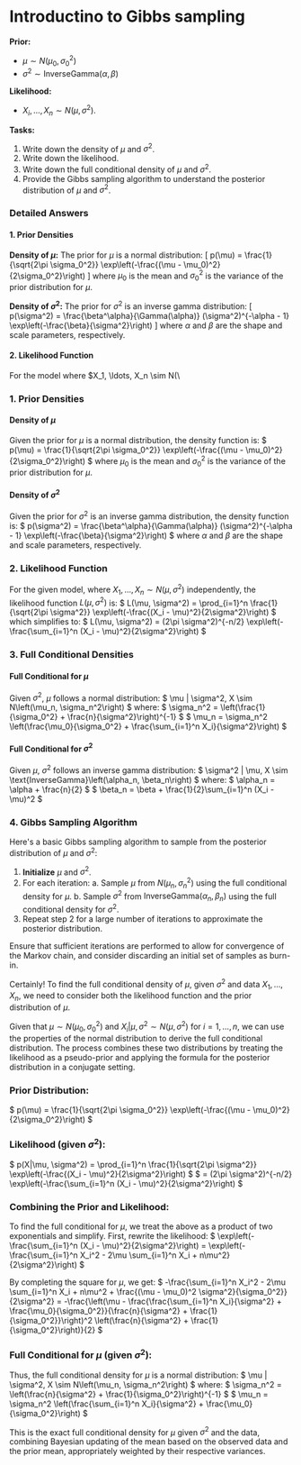 # Introductino to Gibbs sampling


**Prior:**
- $\mu \sim N(\mu_0, \sigma_0^2)$
- $\sigma^2 \sim \text{InverseGamma}(\alpha, \beta)$

**Likelihood:**
- $X_i, \ldots, X_n \sim N(\mu, \sigma^2)$.

**Tasks:**
1. Write down the density of $\mu$ and $\sigma^2$.
2. Write down the likelihood.
3. Write down the full conditional density of $\mu$ and $\sigma^2$.
4. Provide the Gibbs sampling algorithm to understand the posterior distribution of $\mu$ and $\sigma^2$.

### Detailed Answers

#### 1. Prior Densities

**Density of $\mu$:**
The prior for $\mu$ is a normal distribution:
\[ p(\mu) = \frac{1}{\sqrt{2\pi \sigma_0^2}} \exp\left(-\frac{(\mu - \mu_0)^2}{2\sigma_0^2}\right) \]
where $\mu_0$ is the mean and $\sigma_0^2$ is the variance of the prior distribution for $\mu$.

**Density of $\sigma^2$:**
The prior for $\sigma^2$ is an inverse gamma distribution:
\[ p(\sigma^2) = \frac{\beta^\alpha}{\Gamma(\alpha)} (\sigma^2)^{-\alpha - 1} \exp\left(-\frac{\beta}{\sigma^2}\right) \]
where $\alpha$ and $\beta$ are the shape and scale parameters, respectively.

#### 2. Likelihood Function

For the model where $X_1, \ldots, X_n \sim N(\






### 1. Prior Densities

#### Density of $\mu$
Given the prior for $\mu$ is a normal distribution, the density function is:
$
p(\mu) = \frac{1}{\sqrt{2\pi \sigma_0^2}} \exp\left(-\frac{(\mu - \mu_0)^2}{2\sigma_0^2}\right)
$
where $\mu_0$ is the mean and $\sigma_0^2$ is the variance of the prior distribution for $\mu$.

#### Density of $\sigma^2$
Given the prior for $\sigma^2$ is an inverse gamma distribution, the density function is:
$
p(\sigma^2) = \frac{\beta^\alpha}{\Gamma(\alpha)} (\sigma^2)^{-\alpha - 1} \exp\left(-\frac{\beta}{\sigma^2}\right)
$
where $\alpha$ and $\beta$ are the shape and scale parameters, respectively.

### 2. Likelihood Function

For the given model, where $X_1, \ldots, X_n \sim N(\mu, \sigma^2)$ independently, the likelihood function $L(\mu, \sigma^2)$ is:
$
L(\mu, \sigma^2) = \prod_{i=1}^n \frac{1}{\sqrt{2\pi \sigma^2}} \exp\left(-\frac{(X_i - \mu)^2}{2\sigma^2}\right)
$
which simplifies to:
$
L(\mu, \sigma^2) = (2\pi \sigma^2)^{-n/2} \exp\left(-\frac{\sum_{i=1}^n (X_i - \mu)^2}{2\sigma^2}\right)
$

### 3. Full Conditional Densities

#### Full Conditional for $\mu$
Given $\sigma^2$, $\mu$ follows a normal distribution:
$
\mu | \sigma^2, X \sim N\left(\mu_n, \sigma_n^2\right)
$
where:
$
\sigma_n^2 = \left(\frac{1}{\sigma_0^2} + \frac{n}{\sigma^2}\right)^{-1}
$
$
\mu_n = \sigma_n^2 \left(\frac{\mu_0}{\sigma_0^2} + \frac{\sum_{i=1}^n X_i}{\sigma^2}\right)
$

#### Full Conditional for $\sigma^2$
Given $\mu$, $\sigma^2$ follows an inverse gamma distribution:
$
\sigma^2 | \mu, X \sim \text{InverseGamma}\left(\alpha_n, \beta_n\right)
$
where:
$
\alpha_n = \alpha + \frac{n}{2}
$
$
\beta_n = \beta + \frac{1}{2}\sum_{i=1}^n (X_i - \mu)^2
$

### 4. Gibbs Sampling Algorithm

Here's a basic Gibbs sampling algorithm to sample from the posterior distribution of $\mu$ and $\sigma^2$:

1. **Initialize** $\mu$ and $\sigma^2$.
2. For each iteration:
   a. Sample $\mu$ from $N(\mu_n, \sigma_n^2)$ using the full conditional density for $\mu$.
   b. Sample $\sigma^2$ from $\text{InverseGamma}(\alpha_n, \beta_n)$ using the full conditional density for $\sigma^2$.
3. Repeat step 2 for a large number of iterations to approximate the posterior distribution.

Ensure that sufficient iterations are performed to allow for convergence of the Markov chain, and consider discarding an initial set of samples as burn-in.



Certainly! To find the full conditional density of $\mu$, given $\sigma^2$ and data $X_1, \ldots, X_n$, we need to consider both the likelihood function and the prior distribution of $\mu$.

Given that $\mu \sim N(\mu_0, \sigma_0^2)$ and $X_i | \mu, \sigma^2 \sim N(\mu, \sigma^2)$ for $i = 1, \ldots, n$, we can use the properties of the normal distribution to derive the full conditional distribution. The process combines these two distributions by treating the likelihood as a pseudo-prior and applying the formula for the posterior distribution in a conjugate setting.

### Prior Distribution:
$
p(\mu) = \frac{1}{\sqrt{2\pi \sigma_0^2}} \exp\left(-\frac{(\mu - \mu_0)^2}{2\sigma_0^2}\right)
$

### Likelihood (given $\sigma^2$):
$
p(X|\mu, \sigma^2) = \prod_{i=1}^n \frac{1}{\sqrt{2\pi \sigma^2}} \exp\left(-\frac{(X_i - \mu)^2}{2\sigma^2}\right)
$
$
= (2\pi \sigma^2)^{-n/2} \exp\left(-\frac{\sum_{i=1}^n (X_i - \mu)^2}{2\sigma^2}\right)
$

### Combining the Prior and Likelihood:

To find the full conditional for $\mu$, we treat the above as a product of two exponentials and simplify. First, rewrite the likelihood:
$
\exp\left(-\frac{\sum_{i=1}^n (X_i - \mu)^2}{2\sigma^2}\right) = \exp\left(-\frac{\sum_{i=1}^n X_i^2 - 2\mu \sum_{i=1}^n X_i + n\mu^2}{2\sigma^2}\right)
$

By completing the square for $\mu$, we get:
$
-\frac{\sum_{i=1}^n X_i^2 - 2\mu \sum_{i=1}^n X_i + n\mu^2 + \frac{(\mu - \mu_0)^2 \sigma^2}{\sigma_0^2}}{2\sigma^2} = -\frac{\left(\mu - \frac{\frac{\sum_{i=1}^n X_i}{\sigma^2} + \frac{\mu_0}{\sigma_0^2}}{\frac{n}{\sigma^2} + \frac{1}{\sigma_0^2}}\right)^2 \left(\frac{n}{\sigma^2} + \frac{1}{\sigma_0^2}\right)}{2}
$

### Full Conditional for $\mu$ (given $\sigma^2$):
Thus, the full conditional density for $\mu$ is a normal distribution:
$
\mu | \sigma^2, X \sim N\left(\mu_n, \sigma_n^2\right)
$
where:
$
\sigma_n^2 = \left(\frac{n}{\sigma^2} + \frac{1}{\sigma_0^2}\right)^{-1}
$
$
\mu_n = \sigma_n^2 \left(\frac{\sum_{i=1}^n X_i}{\sigma^2} + \frac{\mu_0}{\sigma_0^2}\right)
$

This is the exact full conditional density for $\mu$ given $\sigma^2$ and the data, combining Bayesian updating of the mean based on the observed data and the prior mean, appropriately weighted by their respective variances.



